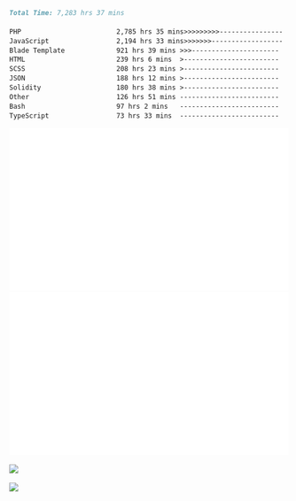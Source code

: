 <!--START_SECTION:waka-->

```markdown
Total Time: 7,283 hrs 37 mins

PHP                        2,785 hrs 35 mins>>>>>>>>>----------------   37.59 %
JavaScript                 2,194 hrs 33 mins>>>>>>>------------------   29.61 %
Blade Template             921 hrs 39 mins >>>----------------------   12.44 %
HTML                       239 hrs 6 mins  >------------------------   03.23 %
SCSS                       208 hrs 23 mins >------------------------   02.81 %
JSON                       188 hrs 12 mins >------------------------   02.54 %
Solidity                   180 hrs 38 mins >------------------------   02.44 %
Other                      126 hrs 51 mins -------------------------   01.71 %
Bash                       97 hrs 2 mins   -------------------------   01.31 %
TypeScript                 73 hrs 33 mins  -------------------------   00.99 %
```

<!--END_SECTION:waka-->

![](https://raw.githubusercontent.com/DrMaxis/github-stats-transparent/output/generated/overview.svg)
![](https://raw.githubusercontent.com/DrMaxis/github-stats-transparent/output/generated/languages.svg)

![](https://git-readme-stats-drmaxis-projects.vercel.app/api?username=drmaxis&show_icons=true&theme=outrun&count_private=true&show=reviews,discussions_started,discussions_answered,prs_merged,prs_merged_percentage&custom_title=2024%20Github%20Rank)
 
<a href="https://count.getloli.com/"><img src="https://count.getloli.com/get/@:maxis-the-alchemist?theme=rule34"></a>
<!-- https://count.getloli.com/get/@alchemist?theme=rule34 -->
<br>
